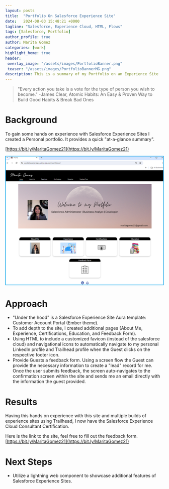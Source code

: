 ```yaml
---
layout: posts
title:  "Portfolio On Salesforce Experience Site"
date:   2024-08-03 15:48:21 +0000
tagline: "Salesforce, Experience Cloud, HTML, Flows"
tags: [Salesforce, Portfolio]
author_profile: true
author: Marita Gomez
categories: [work]
highlight_home: true
header:
 overlay_image: "/assets/images/PortfolioBanner.png"
 teaser: "/assets/images/PortfolioBannerMG.png"
description: This is a summary of my Portfolio on an Experience Site
---
```

>"Every action you take is a vote for the type of person you wish to become."
-James Clear, 
Atomic Habits: An Easy & Proven Way to Build Good Habits & Break Bad Ones

# Background
To gain some hands on experience with Salesforce Experience Sites I created a Personal portfolio. It provides a quick "at-a-glance summary".

[https://bit.ly/MaritaGomez21](https://bit.ly/MaritaGomez21)

![Home Page of the Site](/assets/images/MGomezSalesforceExperienceSitePortfolio.png)

# Approach
* "Under the hood" is a Salesforce Experience Site Aura template: Customer Account Portal (Ember theme). 
* To add depth to the site, I created additional pages (About Me, Experience, Certifications, Education, and Feedback Form).
* Using HTML to include a customized favicon (instead of the salesforce cloud) and navigational icons to automatically navigate to my personal LinkedIn profile and Trailhead profile when the Guest clicks on the respective footer icon.
* Provide Guests a feedback form. Using a screen flow the Guest can provide the necessary information to create a "lead" record for me. Once the user submits feedback, the screen auto-navigates to the confirmation screen within the site and sends me an email directly with the information the guest provided.

# Results
Having this hands on experience with this site and multiple builds of experience sites using Trailhead, I now have the Salesforce Experience Cloud Consultant Certification.

Here is the link to the site, feel free to fill out the feedback form. 
[https://bit.ly/MaritaGomez21](https://bit.ly/MaritaGomez21)

# Next Steps
* Utilize a lightning web component to showcase additional features of Salesforce Experience Sites.
